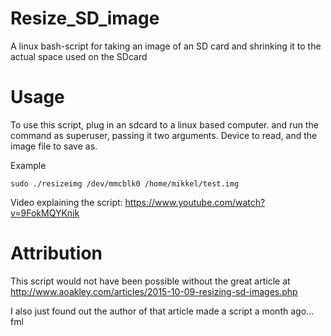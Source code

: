 # Resize_SD_image
A linux bash-script for taking an image of an SD card and shrinking it to the actual space used on the SDcard

# Usage
To use this script, plug in an sdcard to a linux based computer. and run the command as superuser, passing it two arguments. Device to read, and the image file to save as.

Example

    sudo ./resizeimg /dev/mmcblk0 /home/mikkel/test.img
    
Video explaining the script: https://www.youtube.com/watch?v=9FokMQYKnik

# Attribution
This script would not have been possible without the great article at http://www.aoakley.com/articles/2015-10-09-resizing-sd-images.php

I also just found out the author of that article made a script a month ago... fml
